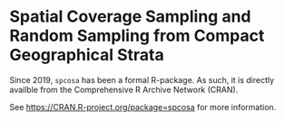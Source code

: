 # Spatial Coverage Sampling and Random Sampling from Compact Geographical Strata

Since 2019, `spcosa` has been a formal R-package. As such, it is directly availble from the Comprehensive R Archive Network (CRAN). 

See https://CRAN.R-project.org/package=spcosa for more information.